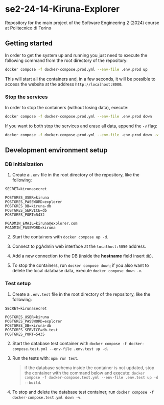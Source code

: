 # se2-24-14-Kiruna-Explorer

Repository for the main project of the Software Engineering 2 (2024) course at Politecnico di Torino

## Getting started

In order to get the system up and running you just need to execute the following command from the root directory of the repository:

```bash
docker compose -f docker-compose.prod.yml --env-file .env.prod up
```

This will start all the containers and, in a few seconds, it will be possible to access the website at the address `http://localhost:8080`.

### Stop the services

In order to stop the containers (without losing data), execute:

```bash
docker compose -f docker-compose.prod.yml --env-file .env.prod down
```

If you want to both stop the services and erase all data, append the `-v` flag:

```bash
docker compose -f docker-compose.prod.yml --env-file .env.prod down -v
```

## Development environment setup

### DB initialization

1. Create a `.env` file in the root directory of the repository, like the following:

```
SECRET=kirunasecret

POSTGRES_USER=kiruna
POSTGRES_PASSWORD=explorer
POSTGRES_DB=kiruna-db
POSTGRES_SERVICE=db
POSTGRES_PORT=5432

PGADMIN_EMAIL=kiruna@explorer.com
PGADMIN_PASSWORD=kiruna
```

2. Start the containers with `docker compose up -d`.

3. Connect to pgAdmin web interface at the `localhost:5050` address.

4. Add a new connection to the DB (inside the **hostname** field insert `db`).
5. To stop the containers, run `docker compose down`; if you also want to delete the local database data, execute `docker compose down -v`.

### Test setup

1. Create a `.env.test` file in the root directory of the repository, like the following:

```
SECRET=kirunasecret

POSTGRES_USER=kiruna
POSTGRES_PASSWORD=explorer
POSTGRES_DB=kiruna-db
POSTGRES_SERVICE=db-test
POSTGRES_PORT=5435
```

2. Start the database test container with `docker compose -f docker-compose.test.yml --env-file .env.test up -d`.

3. Run the tests with: `npm run test`.

   > if the database schema inside the container is not updated, stop the container with the command below and execute: `docker compose -f docker-compose.test.yml --env-file .env.test up -d --build`.

4. To stop and delete the database test container, run `docker compose -f docker-compose.test.yml down -v`.

